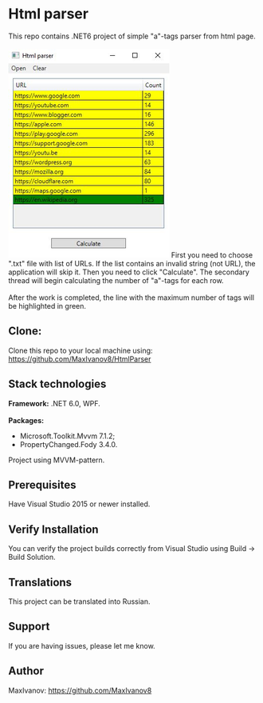 # Html parser
This repo contains .NET6 project of simple "a"-tags parser from html page.<br /><br />
![alt text](Screenshot.JPG)
First you need to choose ".txt" file with list of URLs. If the list contains an invalid string (not URL), the application will skip it. Then you need to click "Calculate". The secondary thread will begin calculating the number of "a"-tags for each row. <br /><br />
After the work is completed, the line with the maximum number of tags will be highlighted in green. 

## Clone:

Clone this repo to your local machine using: https://github.com/MaxIvanov8/HtmlParser

## Stack technologies

**Framework:** .NET 6.0, WPF.<br /><br />
**Packages:**
- Microsoft.Toolkit.Mvvm 7.1.2;
- PropertyChanged.Fody 3.4.0.

Project using MVVM-pattern.

## Prerequisites

Have Visual Studio 2015 or newer installed.

## Verify Installation

You can verify the project builds correctly from Visual Studio using Build -> Build Solution.

## Translations

This project can be translated into Russian.

## Support

If you are having issues, please let me know.

## Author

MaxIvanov: https://github.com/MaxIvanov8
